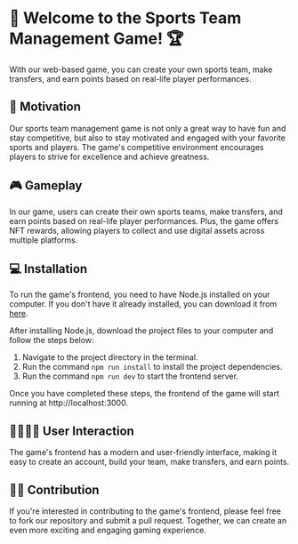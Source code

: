 # 🚀 Welcome to the Sports Team Management Game! 🏆

With our web-based game, you can create your own sports team, make transfers, and earn points based on real-life player performances.

## 💪 Motivation

Our sports team management game is not only a great way to have fun and stay competitive, but also to stay motivated and engaged with your favorite sports and players. The game's competitive environment encourages players to strive for excellence and achieve greatness.

## 🎮 Gameplay

In our game, users can create their own sports teams, make transfers, and earn points based on real-life player performances. Plus, the game offers NFT rewards, allowing players to collect and use digital assets across multiple platforms.

## 💻 Installation

To run the game's frontend, you need to have Node.js installed on your computer. If you don't have it already installed, you can download it from [here](https://nodejs.org/en/).

After installing Node.js, download the project files to your computer and follow the steps below:

1. Navigate to the project directory in the terminal.
2. Run the command `npm run install` to install the project dependencies.
3. Run the command `npm run dev` to start the frontend server.

Once you have completed these steps, the frontend of the game will start running at http://localhost:3000.

## 👨‍👩‍👧‍👦 User Interaction

The game's frontend has a modern and user-friendly interface, making it easy to create an account, build your team, make transfers, and earn points.

## 👨‍💻 Contribution

If you're interested in contributing to the game's frontend, please feel free to fork our repository and submit a pull request. Together, we can create an even more exciting and engaging gaming experience.
